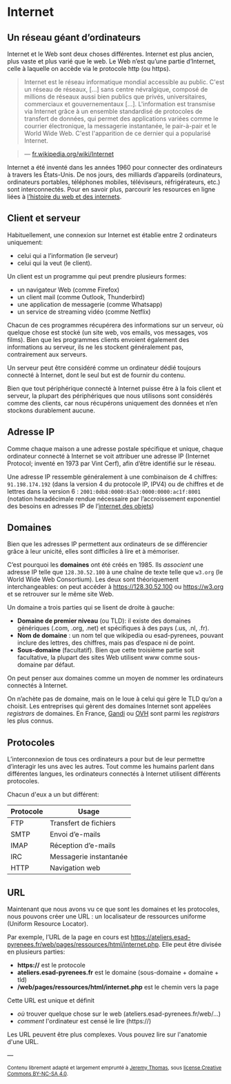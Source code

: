 # Internet

## Un réseau géant d’ordinateurs

Internet et le Web sont deux choses différentes. Internet est plus ancien, plus vaste et plus varié que le web. Le Web n’est qu’une partie d’Internet, celle à laquelle on accède via le protocole http (ou https).

> Internet est le réseau informatique mondial accessible au public. C'est un réseau de réseaux, […] sans centre névralgique, composé de millions de réseaux aussi bien publics que privés, universitaires, commerciaux et gouvernementaux […]. L'information est transmise via Internet grâce à un ensemble standardisé de protocoles de transfert de données, qui permet des applications variées comme le courrier électronique, la messagerie instantanée, le pair-à-pair et le World Wide Web. C'est l'apparition de ce dernier qui a popularisé Internet.

> — [fr.wikipedia.org/wiki/Internet](https://fr.wikipedia.org/wiki/Internet)

Internet a été inventé dans les années 1960 pour connecter des ordinateurs à travers les États-Unis. De nos jours, des milliards d’appareils (ordinateurs, ordinateurs portables, téléphones mobiles, téléviseurs, réfrigérateurs, etc.) sont interconnectés. Pour en savoir plus, parcourir les resources en ligne liées à [l’histoire du web et des internets](../../../references/histoire/).

## Client et serveur

Habituellement, une connexion sur Internet est établie entre 2 ordinateurs uniquement:

- celui qui a l’information (le serveur)
- celui qui la veut (le client).

Un client est un programme qui peut prendre plusieurs formes:

- un navigateur Web (comme Firefox)
- un client mail (comme Outlook, Thunderbird)
- une application de messagerie (comme Whatsapp)
- un service de streaming vidéo (comme Netflix)

Chacun de ces programmes récupérera des informations sur un serveur, où quelque chose est stocké (un site web, vos emails, vos messages, vos films). Bien que les programmes clients envoient également des informations au serveur, ils ne les stockent généralement pas, contrairement aux serveurs.

Un serveur peut être considéré comme un ordinateur dédié toujours connecté à Internet, dont le seul but est de fournir du contenu.

Bien que tout périphérique connecté à Internet puisse être à la fois client et serveur, la plupart des périphériques que nous utilisons sont considérés comme des clients, car nous récupérons uniquement des données et n’en stockons durablement aucune.

## Adresse IP

Comme chaque maison a une adresse postale spécifique et unique, chaque ordinateur connecté à Internet se voit attribuer une adresse IP (Internet Protocol; inventé en 1973 par Vint Cerf), afin d’être identifié sur le réseau.

Une adresse IP ressemble généralement à une combinaison de 4 chiffres: `91.198.174.192` (dans la version 4 du protocole IP, IPV4) ou de chiffres et de lettres dans la version 6 : `2001:0db8:0000:85a3:0000:0000:ac1f:8001` (notation hexadécimale rendue nécessaire par l’accroissement exponentiel des besoins en adresses IP de l’[internet des objets](https://fr.wikipedia.org/wiki/Internet_des_objets))

## Domaines

Bien que les adresses IP permettent aux ordinateurs de se différencier grâce à leur unicité, elles sont difficiles à lire et à mémoriser.

C’est pourquoi les **domaines** ont été créés en 1985. Ils *associent* une adresse IP telle que `128.30.52.100` à une chaîne de texte telle que `w3.org` (le World Wide Web Consortium). Les deux sont théoriquement interchangeables: on peut accéder à https://128.30.52.100 ou https://w3.org et se retrouver sur le même site Web.

Un domaine a trois parties qui se lisent de droite à gauche:

- **Domaine de premier niveau** (ou TLD): il existe des domaines génériques (.com, .org, .net) et spécifiques à des pays (.us, .nl, .fr).
- **Nom de domaine** : un nom tel que wikipedia ou esad-pyrenees, pouvant inclure des lettres, des chiffres, mais pas d’espace ni de point.
- **Sous-domaine** (facultatif). Bien que cette troisième partie soit facultative, la plupart des sites Web utilisent www comme sous-domaine par défaut.

On peut penser aux domaines comme un moyen de nommer les ordinateurs connectés à Internet.

On n’achète pas de domaine, mais on le loue à celui qui gère le TLD qu’on a choisit. Les entreprises qui gèrent des domaines Internet sont appelées *registrars* de domaines. En France, [Gandi](https://www.gandi.net/) ou [OVH](https://www.ovh.com/fr/) sont parmi les *registrars* les plus connus.

## Protocoles

L’interconnexion de tous ces ordinateurs a pour but de leur permettre d’interagir les uns avec les autres. Tout comme les humains parlent dans différentes langues, les ordinateurs connectés à Internet utilisent différents protocoles.

Chacun d'eux a un but différent:

| Protocole | Usage |
| --- | --- |
| FTP | Transfert de fichiers |
| SMTP | Envoi d’e-mails |
| IMAP | Réception d’e-mails |
| IRC | Messagerie instantanée |
| HTTP | Navigation web |

## URL

Maintenant que nous avons vu ce que sont les domaines et les protocoles, nous pouvons créer une URL : un localisateur de ressources uniforme (Uniform Resource Locator).

Par exemple, l’URL de la page en cours est https://ateliers.esad-pyrenees.fr/web/pages/ressources/html/internet.php. Elle peut être divisée en plusieurs parties:

- **https://** est le protocole
- **ateliers.esad-pyrenees.fr** est le domaine (sous-domaine + domaine + tld)
- **/web/pages/ressources/html/internet.php** est le chemin vers la page

Cette URL est unique et définit

- *où* trouver quelque chose sur le web (ateliers.esad-pyrenees.fr/web/…)
- *comment* l'ordinateur est censé le lire (https://)

Les URL peuvent être plus complexes. Vous pouvez lire sur l'anatomie d'une URL.

—

<small>Contenu librement adapté et largement emprunté à [Jeremy Thomas](https://marksheet.io), sous [license Creative Commons BY-NC-SA 4.0](https://creativecommons.org/licenses/by-nc-sa/4.0/). </small>
